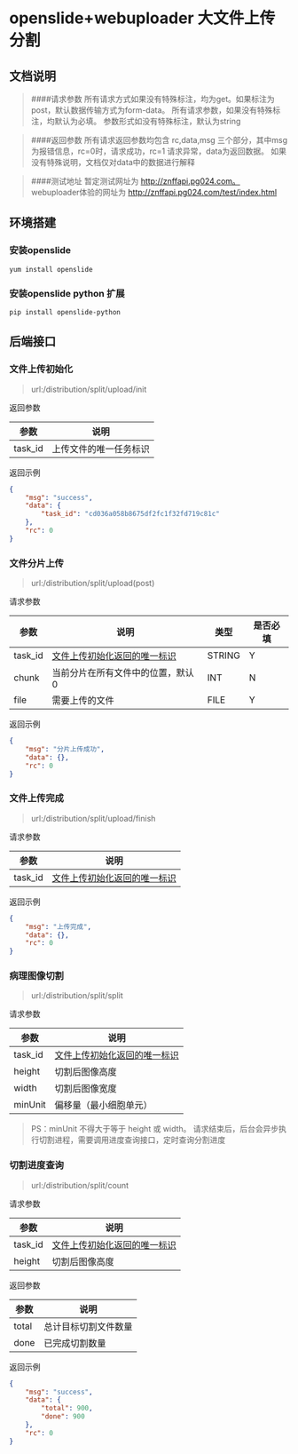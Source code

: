 # openslide+webuploader 大文件上传分割

## 文档说明

>####请求参数
> 所有请求方式如果没有特殊标注，均为get。如果标注为post，默认数据传输方式为form-data。
> 所有请求参数，如果没有特殊标注，均默认为必填。
> 参数形式如没有特殊标注，默认为string

>####返回参数
> 所有请求返回参数均包含 rc,data,msg 三个部分，其中msg为报错信息，rc=0时，请求成功，rc=1 请求异常，data为返回数据。
> 如果没有特殊说明，文档仅对data中的数据进行解释

>####测试地址
> 暂定测试网址为 http://znffapi.pg024.com。
> webuploader体验的网址为 http://znffapi.pg024.com/test/index.html

## 环境搭建

### 安装openslide

```yum install openslide```

### 安装openslide python 扩展

```pip install openslide-python```

## 后端接口

### 文件上传初始化

>url:/distribution/split/upload/init

返回参数

参数|说明
---|---
task_id|<span id="task_id">上传文件的唯一任务标识</span>

返回示例

```json
{
    "msg": "success",
    "data": {
        "task_id": "cd036a058b8675df2fc1f32fd719c81c"
    },
    "rc": 0
}
```

### 文件分片上传

>url:/distribution/split/upload(post)

请求参数

参数|说明|类型|是否必填
---|---|---|---
task_id| [文件上传初始化返回的唯一标识](#task_id)|STRING|Y
chunk|当前分片在所有文件中的位置，默认0|INT|N
file|需要上传的文件|FILE|Y

返回示例

```json
{
    "msg": "分片上传成功",
    "data": {},
    "rc": 0
}
```

### 文件上传完成 

>url:/distribution/split/upload/finish

请求参数

参数|说明
---|---
task_id|[文件上传初始化返回的唯一标识](#task_id)

返回示例

```json
{
    "msg": "上传完成",
    "data": {},
    "rc": 0
}
```

### 病理图像切割

>url:/distribution/split/split

请求参数

参数|说明
---|---
task_id|[文件上传初始化返回的唯一标识](#task_id)
height|切割后图像高度
width|切割后图像宽度
minUnit|偏移量（最小细胞单元）

> PS：minUnit 不得大于等于 height 或 width。
> 请求结束后，后台会异步执行切割进程，需要调用进度查询接口，定时查询分割进度

### 切割进度查询

>url:/distribution/split/count

请求参数

参数|说明
---|---
task_id|[文件上传初始化返回的唯一标识](#task_id)
height|切割后图像高度

返回参数

参数|说明
---|---
total|总计目标切割文件数量
done|已完成切割数量

返回示例

```json
{
    "msg": "success",
    "data": {
        "total": 900,
        "done": 900
    },
    "rc": 0
}
```

